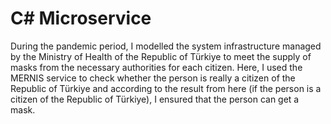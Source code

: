 # C# Microservice

During the pandemic period, I modelled the system infrastructure managed by the Ministry of Health of the Republic of Türkiye to meet the supply of masks from the necessary authorities for each citizen. Here, I used the MERNIS service to check whether the person is really a citizen of the Republic of Türkiye and according to the result from here (if the person is a citizen of the Republic of Türkiye), I ensured that the person can get a mask.
